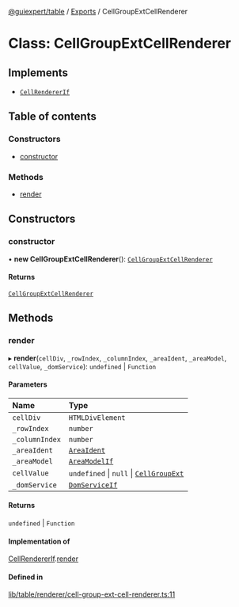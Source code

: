 [@guiexpert/table](../README.md) / [Exports](../modules.md) / CellGroupExtCellRenderer

# Class: CellGroupExtCellRenderer

## Implements

- [`CellRendererIf`](../interfaces/CellRendererIf.md)

## Table of contents

### Constructors

- [constructor](CellGroupExtCellRenderer.md#constructor)

### Methods

- [render](CellGroupExtCellRenderer.md#render)

## Constructors

### constructor

• **new CellGroupExtCellRenderer**(): [`CellGroupExtCellRenderer`](CellGroupExtCellRenderer.md)

#### Returns

[`CellGroupExtCellRenderer`](CellGroupExtCellRenderer.md)

## Methods

### render

▸ **render**(`cellDiv`, `_rowIndex`, `_columnIndex`, `_areaIdent`, `_areaModel`, `cellValue`, `_domService`): `undefined` \| `Function`

#### Parameters

| Name | Type |
| :------ | :------ |
| `cellDiv` | `HTMLDivElement` |
| `_rowIndex` | `number` |
| `_columnIndex` | `number` |
| `_areaIdent` | [`AreaIdent`](../modules.md#areaident) |
| `_areaModel` | [`AreaModelIf`](../interfaces/AreaModelIf.md) |
| `cellValue` | `undefined` \| ``null`` \| [`CellGroupExt`](CellGroupExt.md) |
| `_domService` | [`DomServiceIf`](../interfaces/DomServiceIf.md) |

#### Returns

`undefined` \| `Function`

#### Implementation of

[CellRendererIf](../interfaces/CellRendererIf.md).[render](../interfaces/CellRendererIf.md#render)

#### Defined in

[lib/table/renderer/cell-group-ext-cell-renderer.ts:11](https://github.com/guiexperttable/ge-table/blob/a7cb25d/libs/table/src/lib/table/renderer/cell-group-ext-cell-renderer.ts#L11)
